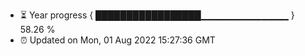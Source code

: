 - ⏳ Year progress { █████████████████▁▁▁▁▁▁▁▁▁▁▁▁▁ } 58.26 %
- ⏰ Updated on Mon, 01 Aug 2022 15:27:36 GMT

